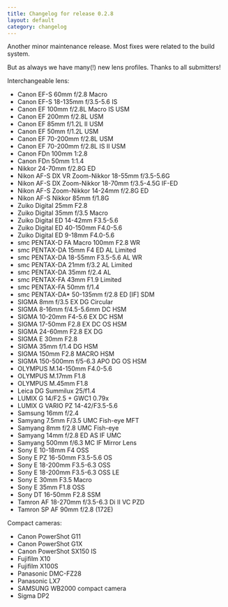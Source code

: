 ```yaml
---
title: Changelog for release 0.2.8
layout: default
category: changelog
---
```


Another minor maintenance release. Most fixes were related to the build system.

But as always we have many(!) new lens profiles. Thanks to all submitters!

Interchangeable lens:

* Canon EF-S 60mm f/2.8 Macro
* Canon EF-S 18-135mm f/3.5-5.6 IS
* Canon EF 100mm f/2.8L Macro IS USM
* Canon EF 200mm f/2.8L USM
* Canon EF 85mm f/1.2L II USM
* Canon EF 50mm f/1.2L USM
* Canon EF 70-200mm f/2.8L USM
* Canon EF 70-200mm f/2.8L IS II USM
* Canon FDn 100mm 1:2.8
* Canon FDn 50mm 1:1.4
* Nikkor 24-70mm f/2.8G ED
* Nikon AF-S DX VR Zoom-Nikkor 18-55mm f/3.5-5.6G
* Nikon AF-S DX Zoom-Nikkor 18-70mm f/3.5-4.5G IF-ED
* Nikon AF-S Zoom-Nikkor 14-24mm f/2.8G ED
* Nikon AF-S Nikkor 85mm f/1.8G
* Zuiko Digital 25mm F2.8
* Zuiko Digital 35mm f/3.5 Macro
* Zuiko Digital ED 14-42mm F3.5-5.6
* Zuiko Digital ED 40-150mm F4.0-5.6
* Zuiko Digital ED 9-18mm F4.0-5.6
* smc PENTAX-D FA Macro 100mm F2.8 WR
* smc PENTAX-DA 15mm F4 ED AL Limited
* smc PENTAX-DA 18-55mm F3.5-5.6 AL WR
* smc PENTAX-DA 21mm f/3.2 AL Limited
* smc PENTAX-DA 35mm f/2.4 AL
* smc PENTAX-FA 43mm F1.9 Limited
* smc PENTAX-FA 50mm f/1.4
* smc PENTAX-DA* 50-135mm f/2.8 ED [IF] SDM
* SIGMA 8mm f/3.5 EX DG Circular
* SIGMA 8-16mm f/4.5-5.6mm DC HSM
* SIGMA 10-20mm F4-5.6 EX DC HSM
* SIGMA 17-50mm F2.8 EX DC OS HSM
* SIGMA 24-60mm F2.8 EX DG
* SIGMA E 30mm F2.8
* SIGMA 35mm f/1.4 DG HSM
* SIGMA 150mm F2.8 MACRO HSM
* SIGMA 150-500mm f/5-6.3 APO DG OS HSM
* OLYMPUS M.14-150mm F4.0-5.6
* OLYMPUS M.17mm F1.8
* OLYMPUS M.45mm F1.8
* Leica DG Summilux 25/f1.4
* LUMIX G 14/F2.5 + GWC1 0.79x
* LUMIX G VARIO PZ 14-42/F3.5-5.6
* Samsung 16mm f/2.4
* Samyang 7.5mm F/3.5 UMC Fish-eye MFT
* Samyang 8mm f/2.8 UMC Fish-eye
* Samyang 14mm f/2.8 ED AS IF UMC
* Samyang 500mm f/6.3 MC IF Mirror Lens
* Sony E 10-18mm F4 OSS
* Sony E PZ 16-50mm F3.5-5.6 OS
* Sony E 18-200mm F3.5-6.3 OSS
* Sony E 18-200mm F3.5-6.3 OSS LE
* Sony E 30mm F3.5 Macro
* Sony E 35mm F1.8 OSS
* Sony DT 16-50mm F2.8 SSM
* Tamron AF 18-270mm f/3.5-6.3 Di II VC PZD
* Tamron SP AF 90mm f/2.8 (172E)

Compact cameras:

* Canon PowerShot G11
* Canon PowerShot G1X
* Canon PowerShot SX150 IS
* Fujifilm X10
* Fujifilm X100S
* Panasonic DMC-FZ28
* Panasonic LX7
* SAMSUNG WB2000 compact camera
* Sigma DP2
